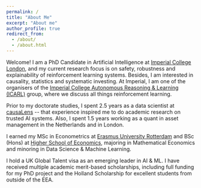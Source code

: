 ```yaml
---
permalink: /
title: "About Me"
excerpt: "About me"
author_profile: true
redirect_from: 
  - /about/
  - /about.html
---
```


Welcome! I am a PhD Candidate in Artificial Intelligence at [Imperial College London](https://www.imperial.ac.uk/), and my current research focus is on safety, robustness and explainability of reinforcement learning systems. Besides, I am interested in causality, statistics and systematic investing. At Imperial, I am one of the organisers of the [Imperial College Autonomous Reasoning & Learning (ICARL)](https://icarl.doc.ic.ac.uk/home) group, where we discuss all things reinforcement learning.

Prior to my doctorate studies, I spent 2.5 years as a data scientist at [causaLens](https://causalens.com/) -- that experience inspired me to do academic research on trusted AI systems. Also, I spent 1.5 years working as a quant in asset management in the Netherlands and in London.

I earned my MSc in Econometrics at [Erasmus University Rotterdam](https://www.eur.nl/en) and BSc (Hons) at [Higher School of Economics](https://www.hse.ru/en/), majoring in Mathematical Economics and minoring in Data Science & Machine Learning. 

I hold a UK Global Talent visa as an emerging leader in AI & ML. I have received multiple academic merit-based scholarships, including full funding for my PhD project and the Holland Scholarship for excellent students from outside of the EEA.
